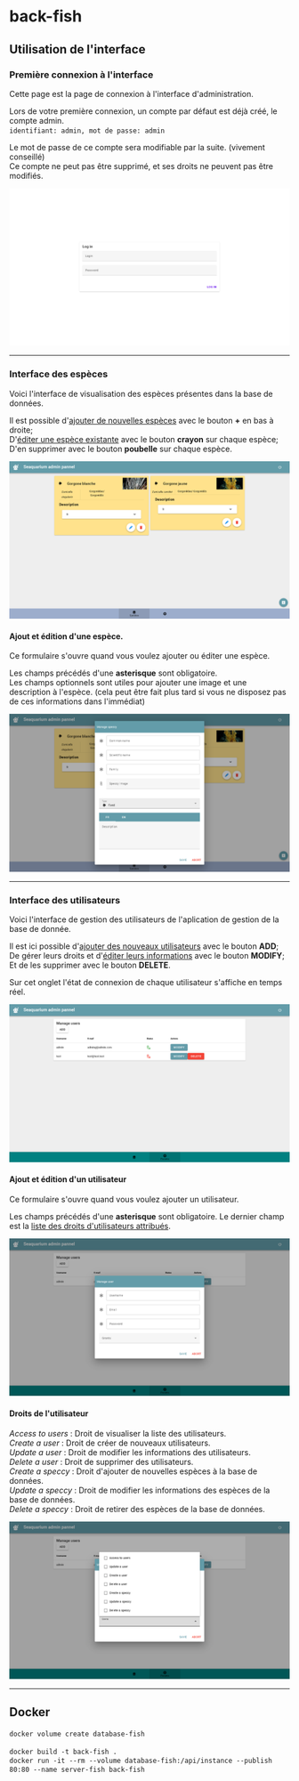 # back-fish

## Utilisation de l'interface

### **Première connexion à l'interface**

Cette page est la page de connexion à l'interface d'administration.

Lors de votre première connexion, un compte par défaut est déjà créé, le compte admin.  
`identifiant: admin, mot de passe: admin`

Le mot de passe de ce compte sera modifiable par la suite. (vivement conseillé)  
Ce compte ne peut pas être supprimé, et ses droits ne peuvent pas être modifiés.

![Login Page](.docs/Login_Page.png)

---

### **Interface des espèces**

Voici l'interface de visualisation des espèces présentes dans la base de données.

Il est possible d'[ajouter de nouvelles espèces](#ajout-et-édition-dune-espèce) avec le bouton **+** en bas à droite;  
D'[éditer une espèce existante](#ajout-et-édition-dune-espèce) avec le bouton **crayon** sur chaque espèce;  
D'en supprimer avec le bouton **poubelle** sur chaque espèce.

![Species Interface](.docs/Species_Interface.png)

#### **Ajout et édition d'une espèce.**

Ce formulaire s'ouvre quand vous voulez ajouter ou éditer une espèce.

Les champs précédés d'une **asterisque** sont obligatoire.  
Les champs optionnels sont utiles pour ajouter une image et une description à l'espèce. (cela peut être fait plus tard si vous ne disposez pas de ces informations dans l'immédiat)

![Adding Speccy](.docs/Add_Speccy.png)

---

### **Interface des utilisateurs**

Voici l'interface de gestion des utilisateurs de l'aplication de gestion de la base de donnée.

Il est ici possible d'[ajouter des nouveaux utilisateurs](#ajout-et-édition-dun-utilisateur) avec le bouton **ADD**;  
De gérer leurs droits et d'[éditer leurs informations](#ajout-et-édition-dun-utilisateur) avec le bouton **MODIFY**;  
Et de les supprimer avec le bouton **DELETE**.

Sur cet onglet l'état de connexion de chaque utilisateur s'affiche en temps réel.

![User Interface Full](.docs/Users_Interface_Full.png)

#### **Ajout et édition d'un utilisateur**

Ce formulaire s'ouvre quand vous voulez ajouter un utilisateur.

Les champs précédés d'une **asterisque** sont obligatoire.
Le dernier champ est la [liste des droits d'utilisateurs attribués](#droits-de-lutilisateur).

![Add User](.docs/Add_User.png)

#### **Droits de l'utilisateur**

*Access to users* : Droit de visualiser la liste des utilisateurs.  
*Create a user* : Droit de créer de nouveaux utilisateurs.  
*Update a user* : Droit de modifier les informations des utilisateurs.  
*Delete a user* : Droit de supprimer des utilisateurs.  
*Create a speccy* : Droit d'ajouter de nouvelles espèces à la base de données.  
*Update a speccy* : Droit de modifier les informations des espèces de la base de données.  
*Delete a speccy* : Droit de retirer des espèces de la base de données.

![Grants User](.docs/User_Grants.png)

---

## Docker

```docker
docker volume create database-fish

docker build -t back-fish .
docker run -it --rm --volume database-fish:/api/instance --publish 80:80 --name server-fish back-fish
```